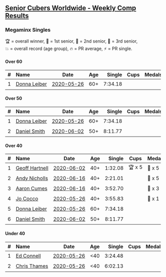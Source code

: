 <style>table {white-space: nowrap;}</style>

## [Senior Cubers Worldwide - Weekly Comp Results](/scw-comp/results/)
### Megaminx Singles

<span style="white-space: nowrap;">🏆 = overall winner</span>, <span style="white-space: nowrap;">🥇 = 1st senior</span>, <span style="white-space: nowrap;">🥈 = 2nd senior</span>, <span style="white-space: nowrap;">🥉 = 3rd senior</span>, <span style="white-space: nowrap;">💥 = overall record (age group)</span>, <span style="white-space: nowrap;">🔥 = PR average</span>, <span style="white-space: nowrap;">⚡ = PR single</span>.

#### Over 60

| # | Name | Date | Age | Single | Cups | Medals | Achievements | Video |
| :--: | :-- | :--: | :--: | --: | :--: | :-- | :-- | :-- |
| 1 | [Donna Leiber](../../persons/donna_leiber/minx.md) | [2020-05-26](../../results/2020-05-26/minx.md) | 60+ | 7:34.18 |  |  | 💥 x 1, ⚡ x 1 | [Link](https://www.facebook.com/events/688407551989463/permalink/690856405077911/) |

#### Over 50

| # | Name | Date | Age | Single | Cups | Medals | Achievements | Video |
| :--: | :-- | :--: | :--: | --: | :--: | :-- | :-- | :-- |
| 1 | [Donna Leiber](../../persons/donna_leiber/minx.md) | [2020-05-26](../../results/2020-05-26/minx.md) | 60+ | 7:34.18 |  |  | 💥 x 1, ⚡ x 1 | [Link](https://www.facebook.com/events/688407551989463/permalink/690856405077911/) |
| 2 | [Daniel Smith](../../persons/daniel_smith/minx.md) | [2020-06-02](../../results/2020-06-02/minx.md) | 50+ | 8:11.77 |  |  | ⚡ x 1 | [Link](https://www.facebook.com/events/3373950429496747/permalink/3381536338738156/) |

#### Over 40

| # | Name | Date | Age | Single | Cups | Medals | Achievements | Video |
| :--: | :-- | :--: | :--: | --: | :--: | :-- | :-- | :-- |
| 1 | [Geoff Hartnell](../../persons/geoff_hartnell/minx.md) | [2020-06-02](../../results/2020-06-02/minx.md) | 40+ | 1:32.08 | 🏆 x 5 | 🥇 x 5 | 💥 x 2, 🔥 x 2, ⚡ x 2 | [Link](https://www.facebook.com/events/3373950429496747/permalink/3374121619479628/) |
| 2 | [Andy Nicholls](../../persons/andy_nicholls/minx.md) | [2020-06-16](../../results/2020-06-16/minx.md) | 40+ | 2:21.01 |  | 🥈 x 5 | 🔥 x 4, ⚡ x 4 | [Link](https://www.facebook.com/events/604103587178706/permalink/606984593557272/) |
| 3 | [Aaron Cumes](../../persons/aaron_cumes/minx.md) | [2020-06-16](../../results/2020-06-16/minx.md) | 40+ | 3:52.70 |  | 🥉 x 3 | ⚡ x 2 | [Link](https://www.facebook.com/events/604103587178706/permalink/604969967092068/) |
| 4 | [Jo Cocco](../../persons/jo_cocco/minx.md) | [2020-05-26](../../results/2020-05-26/minx.md) | 40+ | 3:55.83 |  | 🥉 x 1 | ⚡ x 1 | [Link](https://www.facebook.com/events/688407551989463/permalink/689392185224333/) |
| 5 | [Donna Leiber](../../persons/donna_leiber/minx.md) | [2020-05-26](../../results/2020-05-26/minx.md) | 60+ | 7:34.18 |  |  | 💥 x 1, ⚡ x 1 | [Link](https://www.facebook.com/events/688407551989463/permalink/690856405077911/) |
| 6 | [Daniel Smith](../../persons/daniel_smith/minx.md) | [2020-06-02](../../results/2020-06-02/minx.md) | 50+ | 8:11.77 |  |  | ⚡ x 1 | [Link](https://www.facebook.com/events/3373950429496747/permalink/3381536338738156/) |

#### Under 40

| # | Name | Date | Age | Single | Cups | Medals | Achievements | Video |
| :--: | :-- | :--: | :--: | --: | :--: | :-- | :-- | :-- |
| 1 | [Ed Connell](../../persons/ed_connell/minx.md) | [2020-05-26](../../results/2020-05-26/minx.md) | <40 | 3:24.48 |  |  | ⚡ x 1 | [Link](https://www.facebook.com/events/688407551989463/permalink/691174248379460/) |
| 2 | [Chris Thames](../../persons/chris_thames/minx.md) | [2020-05-26](../../results/2020-05-26/minx.md) | <40 | 6:02.13 |  |  | ⚡ x 1 | [Link](https://www.facebook.com/events/688407551989463/permalink/690392548457630/) |


<!-- Global site tag (gtag.js) - Google Analytics -->
<script async src="https://www.googletagmanager.com/gtag/js?id=UA-86348435-3"></script>
<script>window.dataLayer = window.dataLayer || []; function gtag() {dataLayer.push(arguments);} gtag('js', new Date()); gtag('config', 'UA-86348435-3');</script>
